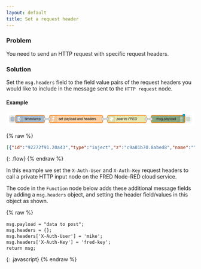 ```yaml
---
layout: default
title: Set a request header
---
```


### Problem

You need to send an HTTP request with specific request headers.

### Solution

Set the `msg.headers` field to the field value pairs of the request headers you would like to include in the
message sent to the <code class="node">HTTP request</code> node.

#### Example

![](/images/http/http-flow-017.png)

{% raw %}
~~~json
[{"id":"92272f91.20a43","type":"inject","z":"c9a81b70.8abed8","name":"","topic":"","payload":"","payloadType":"date","repeat":"","crontab":"","once":false,"x":120,"y":760,"wires":[["af92df2f.3032e"]]},{"id":"64da113d.24a75","type":"http request","z":"c9a81b70.8abed8","name":"post to FRED","method":"POST","ret":"txt","url":"http://mike.fred.sensetecnic.com/api/test","tls":"","x":520,"y":760,"wires":[["31ab53be.5111dc"]]},{"id":"af92df2f.3032e","type":"function","z":"c9a81b70.8abed8","name":"set payload and headers","func":"msg.payload = \"data to post\";\nmsg.headers = {};\nmsg.headers['X-Auth-User'] = 'mike';\nmsg.headers['X-Auth-Key'] = 'fred-key';\n\nreturn msg;","outputs":1,"noerr":0,"x":310,"y":760,"wires":[["64da113d.24a75"]]},{"id":"31ab53be.5111dc","type":"debug","z":"c9a81b70.8abed8","name":"","active":true,"console":"false","complete":"false","x":690,"y":760,"wires":[]}]
~~~
{: .flow}
{% endraw %}

In this example we set the `X-Auth-User` and `X-Auth-Key` request headers to call a
private HTTP input node on the FRED Node-RED cloud service.

The code in the <code class="node">Function</code> node below adds these additional message
fields by adding a `msg.headers` object, and setting the header field/values in this object as shown.

{% raw %}
~~~text
msg.payload = "data to post";
msg.headers = {};
msg.headers['X-Auth-User'] = 'mike';
msg.headers['X-Auth-Key'] = 'fred-key';
return msg;
~~~
{: .javascript}
{% endraw %}